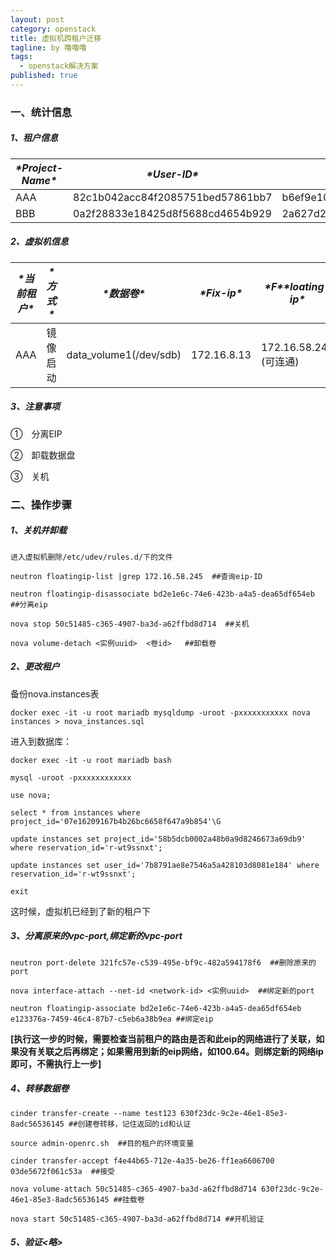 ```yaml
---
layout: post
category: openstack
title: 虚拟机跨租户迁移
tagline: by 噜噜噜
tags: 
  - openstack解决方案
published: true
---
```




<!--more-->

### 一、统计信息

##### 1、租户信息

| ***\*Project-Name\**** | ***\*User-ID\****                | ***\*Project-ID\****             |
| ---------------------- | -------------------------------- | -------------------------------- |
| AAA                    | 82c1b042acc84f2085751bed57861bb7 | b6ef9e1025574dd48357c0acc345ddc2 |
| BBB                    | 0a2f28833e18425d8f5688cd4654b929 | 2a627d2e871042f08cad08663758d968 |

##### 2、虚拟机信息

| ***\*当前租户\**** | ***\*方式\**** | ***\*数据卷\****       | ***\*Fix-ip\**** | ***\*F\*******\*loating-ip\**** |
| ------------------ | -------------- | ---------------------- | ---------------- | ------------------------------- |
| AAA                | 镜像启动       | data_volume1(/dev/sdb) | 172.16.8.13      | 172.16.58.245 (可连通)          |

##### 3、注意事项

①　分离EIP

②　卸载数据盘

③　关机

### 二、操作步骤

##### 1、关机并卸载

```
进入虚拟机删除/etc/udev/rules.d/下的文件

neutron floatingip-list |grep 172.16.58.245  ##查询eip-ID

neutron floatingip-disassociate bd2e1e6c-74e6-423b-a4a5-dea65df654eb  ##分离eip

nova stop 50c51485-c365-4907-ba3d-a62ffbd8d714  ##关机

nova volume-detach <实例uuid>  <卷id>   ##卸载卷
```



##### 2、更改租户

备份nova.instances表

```
docker exec -it -u root mariadb mysqldump -uroot -pxxxxxxxxxxx nova instances > nova_instances.sql
```

进入到数据库：

```
docker exec -it -u root mariadb bash

mysql -uroot -pxxxxxxxxxxxx

use nova;

select * from instances where project_id='07e16209167b4b26bc6658f647a9b854'\G

update instances set project_id='58b5dcb0002a48b0a9d8246673a69db9' where reservation_id='r-wt9ssnxt';

update instances set user_id='7b8791ae8e7546a5a428103d8081e184' where reservation_id='r-wt9ssnxt';

exit
```

这时候，虚拟机已经到了新的租户下

##### 3、分离原来的vpc-port,绑定新的vpc-port

```
neutron port-delete 321fc57e-c539-495e-bf9c-482a594178f6  ##删除原来的port

nova interface-attach --net-id <network-id> <实例uuid>  ##绑定新的port

neutron floatingip-associate bd2e1e6c-74e6-423b-a4a5-dea65df654eb e123376a-7459-46c4-87b7-c5eb6a38b9ea ##绑定eip
```

**[执行这一步的时候，需要检查当前租户的路由是否和此eip的网络进行了关联，如果没有关联之后再绑定；如果需用到新的eip网络，如100.64。则绑定新的网络ip即可，不需执行上一步]**

##### 4、转移数据卷

```
cinder transfer-create --name test123 630f23dc-9c2e-46e1-85e3-8adc56536145 ##创建卷转移，记住返回的id和认证

source admin-openrc.sh  ##目的租户的环境变量

cinder transfer-accept f4e44b65-712e-4a35-be26-ff1ea6606700 03de5672f061c53a  ##接受

nova volume-attach 50c51485-c365-4907-ba3d-a62ffbd8d714 630f23dc-9c2e-46e1-85e3-8adc56536145 ##挂载卷

nova start 50c51485-c365-4907-ba3d-a62ffbd8d714 ##开机验证
```



##### 5、验证<略>

